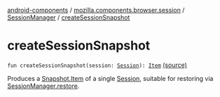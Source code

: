 [android-components](../../index.md) / [mozilla.components.browser.session](../index.md) / [SessionManager](index.md) / [createSessionSnapshot](./create-session-snapshot.md)

# createSessionSnapshot

`fun createSessionSnapshot(session: `[`Session`](../-session/index.md)`): `[`Item`](-snapshot/-item/index.md) [(source)](https://github.com/mozilla-mobile/android-components/blob/master/components/browser/session/src/main/java/mozilla/components/browser/session/SessionManager.kt#L106)

Produces a [Snapshot.Item](-snapshot/-item/index.md) of a single [Session](../-session/index.md), suitable for restoring via [SessionManager.restore](restore.md).

